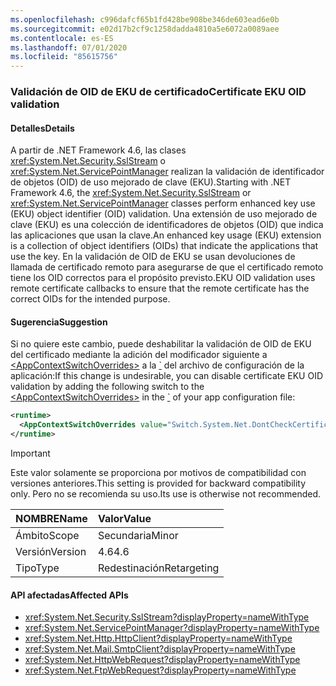 ```yaml
---
ms.openlocfilehash: c996dafcf65b1fd428be908be346de603ead6e0b
ms.sourcegitcommit: e02d17b2cf9c1258dadda4810a5e6072a0089aee
ms.contentlocale: es-ES
ms.lasthandoff: 07/01/2020
ms.locfileid: "85615756"
---
```

### <a name="certificate-eku-oid-validation"></a><span data-ttu-id="80a41-101">Validación de OID de EKU de certificado</span><span class="sxs-lookup"><span data-stu-id="80a41-101">Certificate EKU OID validation</span></span>

#### <a name="details"></a><span data-ttu-id="80a41-102">Detalles</span><span class="sxs-lookup"><span data-stu-id="80a41-102">Details</span></span>

<span data-ttu-id="80a41-103">A partir de .NET Framework 4.6, las clases <xref:System.Net.Security.SslStream> o <xref:System.Net.ServicePointManager> realizan la validación de identificador de objetos (OID) de uso mejorado de clave (EKU).</span><span class="sxs-lookup"><span data-stu-id="80a41-103">Starting with .NET Framework 4.6, the <xref:System.Net.Security.SslStream> or <xref:System.Net.ServicePointManager> classes perform enhanced key use (EKU) object identifier (OID) validation.</span></span> <span data-ttu-id="80a41-104">Una extensión de uso mejorado de clave (EKU) es una colección de identificadores de objetos (OID) que indica las aplicaciones que usan la clave.</span><span class="sxs-lookup"><span data-stu-id="80a41-104">An enhanced key usage (EKU) extension is a collection of object identifiers (OIDs) that indicate the applications that use the key.</span></span> <span data-ttu-id="80a41-105">En la validación de OID de EKU se usan devoluciones de llamada de certificado remoto para asegurarse de que el certificado remoto tiene los OID correctos para el propósito previsto.</span><span class="sxs-lookup"><span data-stu-id="80a41-105">EKU OID validation uses remote certificate callbacks to ensure that the remote certificate has the correct OIDs for the intended purpose.</span></span>

#### <a name="suggestion"></a><span data-ttu-id="80a41-106">Sugerencia</span><span class="sxs-lookup"><span data-stu-id="80a41-106">Suggestion</span></span>

<span data-ttu-id="80a41-107">Si no quiere este cambio, puede deshabilitar la validación de OID de EKU del certificado mediante la adición del modificador siguiente a [\<AppContextSwitchOverrides>](~/docs/framework/configure-apps/file-schema/runtime/appcontextswitchoverrides-element.md) a la [\`](~/docs/framework/configure-apps/file-schema/runtime/runtime-element.md) del archivo de configuración de la aplicación:</span><span class="sxs-lookup"><span data-stu-id="80a41-107">If this change is undesirable, you can disable certificate EKU OID validation by adding the following switch to the [\<AppContextSwitchOverrides>](~/docs/framework/configure-apps/file-schema/runtime/appcontextswitchoverrides-element.md) in the [\`](~/docs/framework/configure-apps/file-schema/runtime/runtime-element.md) of your app configuration file:</span></span>

```xml
<runtime>
  <AppContextSwitchOverrides value="Switch.System.Net.DontCheckCertificateEKUs=true" />
</runtime>
```

> [!IMPORTANT]
> <span data-ttu-id="80a41-108">Este valor solamente se proporciona por motivos de compatibilidad con versiones anteriores.</span><span class="sxs-lookup"><span data-stu-id="80a41-108">This setting is provided for backward compatibility only.</span></span> <span data-ttu-id="80a41-109">Pero no se recomienda su uso.</span><span class="sxs-lookup"><span data-stu-id="80a41-109">Its use is otherwise not recommended.</span></span>

| <span data-ttu-id="80a41-110">NOMBRE</span><span class="sxs-lookup"><span data-stu-id="80a41-110">Name</span></span>    | <span data-ttu-id="80a41-111">Valor</span><span class="sxs-lookup"><span data-stu-id="80a41-111">Value</span></span>       |
|:--------|:------------|
| <span data-ttu-id="80a41-112">Ámbito</span><span class="sxs-lookup"><span data-stu-id="80a41-112">Scope</span></span>   | <span data-ttu-id="80a41-113">Secundaria</span><span class="sxs-lookup"><span data-stu-id="80a41-113">Minor</span></span>       |
| <span data-ttu-id="80a41-114">Versión</span><span class="sxs-lookup"><span data-stu-id="80a41-114">Version</span></span> | <span data-ttu-id="80a41-115">4.6</span><span class="sxs-lookup"><span data-stu-id="80a41-115">4.6</span></span>         |
| <span data-ttu-id="80a41-116">Tipo</span><span class="sxs-lookup"><span data-stu-id="80a41-116">Type</span></span>    | <span data-ttu-id="80a41-117">Redestinación</span><span class="sxs-lookup"><span data-stu-id="80a41-117">Retargeting</span></span> |

#### <a name="affected-apis"></a><span data-ttu-id="80a41-118">API afectadas</span><span class="sxs-lookup"><span data-stu-id="80a41-118">Affected APIs</span></span>

- <xref:System.Net.Security.SslStream?displayProperty=nameWithType>
- <xref:System.Net.ServicePointManager?displayProperty=nameWithType>
- <xref:System.Net.Http.HttpClient?displayProperty=nameWithType>
- <xref:System.Net.Mail.SmtpClient?displayProperty=nameWithType>
- <xref:System.Net.HttpWebRequest?displayProperty=nameWithType>
- <xref:System.Net.FtpWebRequest?displayProperty=nameWithType>
